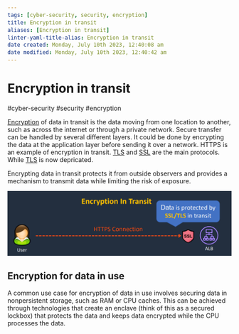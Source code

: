 ```yaml
---
tags: [cyber-security, security, encryption]
title: Encryption in transit
aliases: [Encryption in transit]
linter-yaml-title-alias: Encryption in transit
date created: Monday, July 10th 2023, 12:40:08 am
date modified: Monday, July 10th 2023, 12:40:42 am
---
```

# Encryption in transit
#cyber-security #security #encryption 

[Encryption](Cyber%20Security/Cryptography/Encryption.md)  of data in transit is the data moving from one location to another, such as across the internet or through a private network. Secure transfer can be handled by several different layers. It could be done by encrypting the data at the application layer before sending it over a network. HTTPS is an example of encryption in transit. [TLS](TLS) and [SSL](SSL) are the main protocols. While [TLS](TLS) is now depricated.

Encrypting data in transit protects it from outside observers and provides a mechanism to transmit data while limiting the risk of exposure.

![](Attachments/Pasted%20image%2020230321163205.png)


## Encryption for data in use

A common use case for encryption of data in use involves securing data in nonpersistent storage, such as RAM or CPU caches. This can be achieved through technologies that create an enclave (think of this as a secured lockbox) that protects the data and keeps data encrypted while the CPU processes the data.